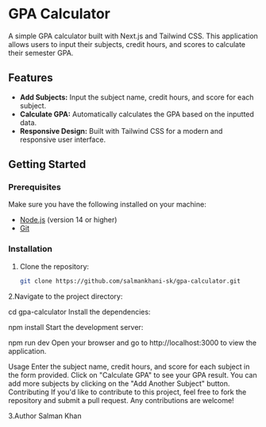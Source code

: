 # GPA Calculator

A simple GPA calculator built with Next.js and Tailwind CSS. This application allows users to input their subjects, credit hours, and scores to calculate their semester GPA.

## Features

- **Add Subjects:** Input the subject name, credit hours, and score for each subject.
- **Calculate GPA:** Automatically calculates the GPA based on the inputted data.
- **Responsive Design:** Built with Tailwind CSS for a modern and responsive user interface.

## Getting Started

### Prerequisites

Make sure you have the following installed on your machine:

- [Node.js](https://nodejs.org/) (version 14 or higher)
- [Git](https://git-scm.com/)

### Installation

1. Clone the repository:

   ```bash
   git clone https://github.com/salmankhani-sk/gpa-calculator.git
2.Navigate to the project directory:



cd gpa-calculator
Install the dependencies:



npm install
Start the development server:



npm run dev
Open your browser and go to http://localhost:3000 to view the application.

Usage
Enter the subject name, credit hours, and score for each subject in the form provided.
Click on "Calculate GPA" to see your GPA result.
You can add more subjects by clicking on the "Add Another Subject" button.
Contributing
If you'd like to contribute to this project, feel free to fork the repository and submit a pull request. Any contributions are welcome!

3.Author
Salman Khan
